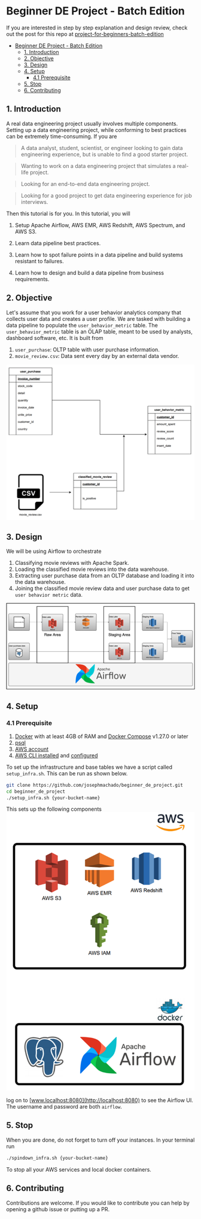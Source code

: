 # Beginner DE Project - Batch Edition

If you are interested in step by step explanation and design review, check out the post for this repo at
[project-for-beginners-batch-edition](https://www.startdataengineering.com/post/data-engineering-project-for-beginners-batch-edition)

- [Beginner DE Project - Batch Edition](#beginner-de-project---batch-edition)
  - [1. Introduction](#1-introduction)
  - [2. Objective](#2-objective)
  - [3. Design](#3-design)
  - [4. Setup](#4-setup)
    - [4.1 Prerequisite](#41-prerequisite)
  - [5. Stop](#5-stop)
  - [6. Contributing](#6-contributing)

## 1. Introduction

A real data engineering project usually involves multiple components. Setting up a data engineering project, while conforming to best practices can be extremely time-consuming. If you are

> A data analyst, student, scientist, or engineer looking to gain data engineering experience, but is unable to find a good starter project.

> Wanting to work on a data engineering project that simulates a real-life project.

> Looking for an end-to-end data engineering project.

> Looking for a good project to get data engineering experience for job interviews.

Then this tutorial is for you. In this tutorial, you will

1. Setup Apache Airflow, AWS EMR, AWS Redshift, AWS Spectrum, and AWS S3.

2. Learn data pipeline best practices.

3. Learn how to spot failure points in a data pipeline and build systems resistant to failures.

4. Learn how to design and build a data pipeline from business requirements.

## 2. Objective

Let's assume that you work for a user behavior analytics company that collects user data and creates a user profile. We are tasked with building a data pipeline to populate the `user_behavior_metric` table. The `user_behavior_metric` table is an OLAP table, meant to be used by analysts, dashboard software, etc. It is built from

1. `user_purchase`: OLTP table with user purchase information.
2. `movie_review.csv`: Data sent every day by an external data vendor.

![Data pipeline objective](assets/images/de_proj_obj.png)

## 3. Design

We will be using Airflow to orchestrate

1. Classifying movie reviews with Apache Spark.
2. Loading the classified movie reviews into the data warehouse.
3. Extracting user purchase data from an OLTP database and loading it into the data warehouse.
4. Joining the classified movie review data and user purchase data to get `user behavior metric` data.

![Data pipeline design](assets/images/de_proj_design.png)

## 4. Setup

### 4.1 Prerequisite

1. [Docker](https://docs.docker.com/engine/install/) with at least 4GB of RAM and [Docker Compose](https://docs.docker.com/compose/install/) v1.27.0 or later
2. [psql](https://blog.timescale.com/tutorials/how-to-install-psql-on-mac-ubuntu-debian-windows/)
3. [AWS account](https://aws.amazon.com/)
4. [AWS CLI installed](https://docs.aws.amazon.com/cli/latest/userguide/install-cliv2.html) and [configured](https://docs.aws.amazon.com/cli/latest/userguide/cli-chap-configure.html)

To set up the infrastructure and base tables we have a script called `setup_infra.sh`. This can be run as shown below.

```bash
git clone https://github.com/josephmachado/beginner_de_project.git
cd beginner_de_project
./setup_infra.sh {your-bucket-name}
```

This sets up the following components
![Data pipeline infra](assets/images/de_proj_infra.png)

log on to [www.localhost:8080](http://localhost:8080) to see the Airflow UI. The username and password are both `airflow`.

## 5. Stop

When you are done, do not forget to turn off your instances. In your terminal run

```bash
./spindown_infra.sh {your-bucket-name}
```

To stop all your AWS services and local docker containers.

## 6. Contributing

Contributions are welcome. If you would like to contribute you can help by opening a github issue or putting up a PR.
